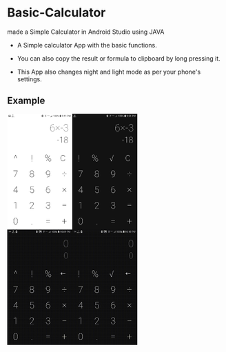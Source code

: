 # Basic-Calculator
made a Simple Calculator in Android Studio using JAVA

* A Simple calculator App with the basic functions.

* You can also copy the result or formula to clipboard by long pressing it.

* This App also changes night and light mode as per your phone's settings.

## Example
<div style="display:flex;">
<img alt="App image" src="Example/lightmode.jpeg" width="30%">
<img alt="App image" src="Example/darkmode.jpeg" width="30%">
</div>
<div style="display:flex;">
<img alt="App image" src="Example/example_1.gif" width="30%">
<img alt="App image" src="Example/example_2.gif" width="30%">
</div>
